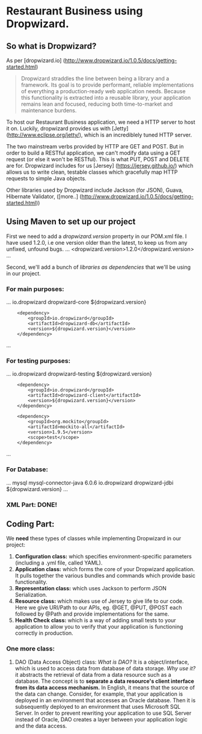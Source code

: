 # Restaurant Business using Dropwizard.

## So what is Dropwizard?
As per [dropwizard.io] (http://www.dropwizard.io/1.0.5/docs/getting-started.html)
> Dropwizard straddles the line between being a library and a framework. Its goal is to provide performant, reliable implementations of everything a production-ready web application needs. Because this functionality is extracted into a reusable library, your application remains lean and focused, reducing both time-to-market and maintenance burdens.

To host our Restaurant Business application, we need a HTTP server to host it on.
Luckily, dropwizard provides us with [Jetty] (http://www.eclipse.org/jetty/), which is an incrediblely tuned HTTP server.

The two mainstream verbs provided by HTTP are GET and POST. But in order to build a RESTful application, we can't modify data using a GET request (or else it won't be RESTful). This is what PUT, POST and DELETE are for. Dropwizard includes for us [Jersey] (https://jersey.github.io/) which allows us to write clean, testable classes which gracefully map HTTP requests to simple Java objects.

Other libraries used by Dropwizard include Jackson (for JSON), Guava, Hibernate Validator, ([more..] (http://www.dropwizard.io/1.0.5/docs/getting-started.html))

## Using Maven to set up our project
First we need to add a *dropwizard.version* property in our POM.xml file. I have used 1.2.0, i.e one version older than the latest, to keep us from any unfixed, unfound bugs.
...
<properties>
	<dropwizard.version>1.2.0</dropwizard.version>
</properties>
...

Second, we'll add a bunch of *libraries as dependencies* that we'll be using in our project.
### For main purposes:
...
<dependencies>
        <dependency>
            <groupId>io.dropwizard</groupId>
            <artifactId>dropwizard-core</artifactId>
            <version>${dropwizard.version}</version>
        </dependency>

        <dependency>
            <groupId>io.dropwizard</groupId>
            <artifactId>dropwizard-db</artifactId>
            <version>${dropwizard.version}</version>
        </dependency>
</dependencies>
...

### For testing purposes:
...
	<dependency>
            <groupId>io.dropwizard</groupId>
            <artifactId>dropwizard-testing</artifactId>
            <version>${dropwizard.version}</version>
        </dependency>

        <dependency>
            <groupId>io.dropwizard</groupId>
            <artifactId>dropwizard-client</artifactId>
            <version>${dropwizard.version}</version>
        </dependency>

        <dependency>
            <groupId>org.mockito</groupId>
            <artifactId>mockito-all</artifactId>
            <version>1.9.5</version>
            <scope>test</scope>
        </dependency>
...

### For Database:
...
	<dependency>
            <groupId>mysql</groupId>
            <artifactId>mysql-connector-java</artifactId>
            <version>6.0.6</version>
        </dependency>
	<dependency>
            <groupId>io.dropwizard</groupId>
            <artifactId>dropwizard-jdbi</artifactId>
            <version>${dropwizard.version}</version>
        </dependency>
...

### XML Part: DONE!

## Coding Part:

We **need** these types of classes while implementing Dropwizard in our project:
1. **Configuration class:** which specifies environment-specific parameters (including a .yml file, called YAML).
2. **Application class:** which forms the core of your Dropwizard application. It pulls together the various bundles and commands which provide basic functionality.
3. **Representation class:** which uses Jackson to perform JSON Serialization.
4. **Resource class:** which makes use of Jersey to give life to our code. Here we give URI/Path to our APIs, eg. @GET, @PUT, @POST each followed by @Path and provide implementations for the same.
5. **Health Check class:** which is a way of adding small tests to your application to allow you to verify that your application is functioning correctly in production.

### One more class:
1. DAO (Data Access Object) class: *What is DAO?* It is a object/interface, which is used to access data from database of data storage. *Why use it?* it abstracts the retrieval of data from a data resource such as a database. The concept is to **separate a data resource's client interface from its data access mechanism.**
In English, it means that the source of the data can change. Consider, for example, that your application is deployed in an environment that accesses an Oracle database. Then it is subsequently deployed to an environment that uses Microsoft SQL Server. In order to prevent rewriting your application to use SQL Server instead of Oracle, DAO creates a layer between your application logic and the data access.
